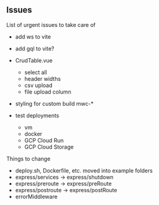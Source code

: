 ## Issues

List of urgent issues to take care of
- add ws to vite
- add gql to vite?

- CrudTable.vue
  - select all
  - header widths
  - csv upload
  - file upload column
- styling for custom build mwc-*
- test deployments
  - vm
  - docker
  - GCP Cloud Run
  - GCP Cloud Storage

Things to change
- deploy.sh, Dockerfile, etc. moved into example folders
- express/services -> express/shutdown
- express/preroute -> express/preRoute
- express/postroute -> express/postRoute
- errorMiddleware